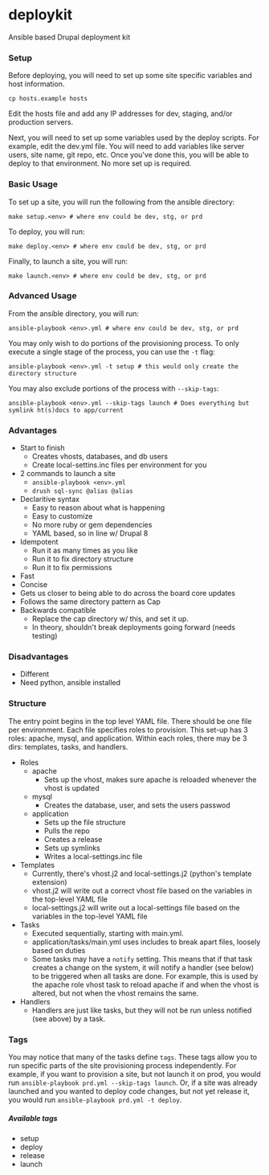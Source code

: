 # deploykit
Ansible based Drupal deployment kit

### Setup
Before deploying, you will need to set up some site specific variables and host information.

    cp hosts.example hosts

Edit the hosts file and add any IP addresses for dev, staging, and/or production servers.

Next, you will need to set up some variables used by the deploy scripts. For example, edit the dev.yml file. You will need to add variables like server users, site name, git repo, etc. Once you've done this, you will be able to deploy to that environment. No more set up is required.

### Basic Usage
To set up a site, you will run the following from the ansible directory:

    make setup.<env> # where env could be dev, stg, or prd

To deploy, you will run:

    make deploy.<env> # where env could be dev, stg, or prd

Finally, to launch a site, you will run:

    make launch.<env> # where env could be dev, stg, or prd

### Advanced Usage
From the ansible directory, you will run:

    ansible-playbook <env>.yml # where env could be dev, stg, or prd

You may only wish to do portions of the provisioning process. To only execute a single stage of the process, you can use the `-t` flag:

    ansible-playbook <env>.yml -t setup # this would only create the directory structure

You may also exclude portions of the process with `--skip-tags`:

    ansible-playbook <env>.yml --skip-tags launch # Does everything but symlink ht(s)docs to app/current

### Advantages
- Start to finish
  - Creates vhosts, databases, and db users
  - Create local-settins.inc files per environment for you
- 2 commands to launch a site
  - `ansible-playbook <env>.yml`
  - `drush sql-sync @alias @alias`
- Declaritive syntax
  - Easy to reason about what is happening
  - Easy to customize
  - No more ruby or gem dependencies
  - YAML based, so in line w/ Drupal 8
- Idempotent
  - Run it as many times as you like
  - Run it to fix directory structure
  - Run it to fix permissions
- Fast
- Concise
- Gets us closer to being able to do across the board core updates
- Follows the same directory pattern as Cap
- Backwards compatible
  - Replace the cap directory w/ this, and set it up.
  - In theory, shouldn't break deployments going forward (needs testing)

### Disadvantages
- Different
- Need python, ansible installed

### Structure
The entry point begins in the top level YAML file. There should be one file per environment. Each file specifies roles to provision. This set-up has 3 roles: apache, mysql, and application. Within each roles, there may be 3 dirs: templates, tasks, and handlers.

- Roles
  - apache
    - Sets up the vhost, makes sure apache is reloaded whenever the vhost is updated
  - mysql
    - Creates the database, user, and sets the users passwod
  - application
    - Sets up the file structure
    - Pulls the repo
    - Creates a release
    - Sets up symlinks
    - Writes a local-settings.inc file
- Templates
  - Currently, there's vhost.j2 and local-settings.j2 (python's template extension)
  - vhost.j2 will write out a correct vhost file based on the variables in the top-level YAML file
  - local-settings.j2 will write out a local-settings file based on the variables in the top-level YAML file
- Tasks
  - Executed sequentially, starting with main.yml.
  - application/tasks/main.yml uses includes to break apart files, loosely based on duties
  - Some tasks may have a `notify` setting. This means that if that task creates a change on the system, it will notify a handler (see below) to be triggered when all tasks are done. For example, this is used by the apache role vhost task to reload apache if and when the vhost is altered, but not when the vhost remains the same.
- Handlers
  - Handlers are just like tasks, but they will not be run unless notified (see above) by a task.

### Tags
You may notice that many of the tasks define `tags`. These tags allow you to run specific parts of the site provisioning process independently. For example, if you want to provision a site, but not launch it on prod, you would run `ansible-playbook prd.yml --skip-tags launch`. Or, if a site was already launched and you wanted to deploy code changes, but not yet release it, you would run `ansible-playbook prd.yml -t deploy`.

##### Available tags
- setup
- deploy
- release
- launch
